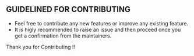 ## GUIDELINED FOR CONTRIBUTING

- Feel free to contribute any new features or improve any existing feature.
- It is higly recommended to raise an issue and then proceed once you get a confirmation from the maintainers.

Thank you for Contributing !!